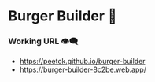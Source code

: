 # Burger Builder 🍔

### Working URL 👁‍🗨
- https://peetck.github.io/burger-builder
- https://burger-builder-8c2be.web.app/